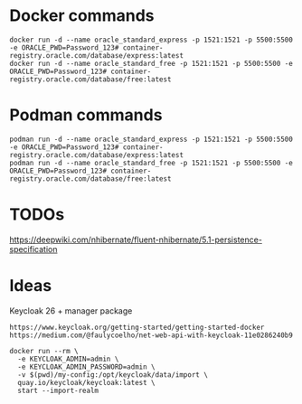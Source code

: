 # Docker commands
```
docker run -d --name oracle_standard_express -p 1521:1521 -p 5500:5500 -e ORACLE_PWD=Password_123# container-registry.oracle.com/database/express:latest
docker run -d --name oracle_standard_free -p 1521:1521 -p 5500:5500 -e ORACLE_PWD=Password_123# container-registry.oracle.com/database/free:latest
```
# Podman commands
```
podman run -d --name oracle_standard_express -p 1521:1521 -p 5500:5500 -e ORACLE_PWD=Password_123# container-registry.oracle.com/database/express:latest
podman run -d --name oracle_standard_free -p 1521:1521 -p 5500:5500 -e ORACLE_PWD=Password_123# container-registry.oracle.com/database/free:latest
```

# TODOs
https://deepwiki.com/nhibernate/fluent-nhibernate/5.1-persistence-specification

# Ideas
Keycloak 26 + manager package
```
https://www.keycloak.org/getting-started/getting-started-docker
https://medium.com/@faulycoelho/net-web-api-with-keycloak-11e0286240b9
```
```
docker run --rm \
  -e KEYCLOAK_ADMIN=admin \
  -e KEYCLOAK_ADMIN_PASSWORD=admin \
  -v $(pwd)/my-config:/opt/keycloak/data/import \
  quay.io/keycloak/keycloak:latest \
  start --import-realm
```